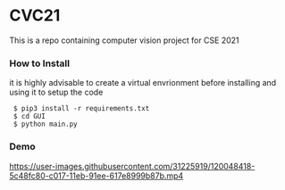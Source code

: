 # CVC21
This is a repo containing computer vision project for CSE 2021

### How to Install
it is highly advisable to create a virtual envrionment before installing and using it to setup the code
```
 $ pip3 install -r requirements.txt
 $ cd GUI
 $ python main.py
```

### Demo


https://user-images.githubusercontent.com/31225919/120048418-5c48fc80-c017-11eb-91ee-617e8999b87b.mp4





